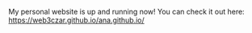 
My personal website is up and running now! You can check it out here: https://web3czar.github.io/ana.github.io/

